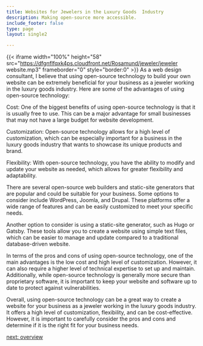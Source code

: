 ```yaml
---
title: Websites for Jewelers in the Luxury Goods  Industry
description: Making open-source more accessible.
include_footer: false
type: page
layout: single2

---
```



{{< iframe width="100%" height="58" src="https://dfgnflfqxk4ps.cloudfront.net/Rosamund/jeweler/jeweler website.mp3" frameborder="0" style="border:0" >}}
As a web design consultant, I believe that using open-source technology to build your own website can be extremely beneficial for your business as a jeweler working in the luxury goods industry. Here are some of the advantages of using open-source technology:

Cost: One of the biggest benefits of using open-source technology is that it is usually free to use. This can be a major advantage for small businesses that may not have a large budget for website development.

Customization: Open-source technology allows for a high level of customization, which can be especially important for a business in the luxury goods industry that wants to showcase its unique products and brand.

Flexibility: With open-source technology, you have the ability to modify and update your website as needed, which allows for greater flexibility and adaptability.

There are several open-source web builders and static-site generators that are popular and could be suitable for your business. Some options to consider include WordPress, Joomla, and Drupal. These platforms offer a wide range of features and can be easily customized to meet your specific needs.

Another option to consider is using a static-site generator, such as Hugo or Gatsby. These tools allow you to create a website using simple text files, which can be easier to manage and update compared to a traditional database-driven website.

In terms of the pros and cons of using open-source technology, one of the main advantages is the low cost and high level of customization. However, it can also require a higher level of technical expertise to set up and maintain. Additionally, while open-source technology is generally more secure than proprietary software, it is important to keep your website and software up to date to protect against vulnerabilities.

Overall, using open-source technology can be a great way to create a website for your business as a jeweler working in the luxury goods industry. It offers a high level of customization, flexibility, and can be cost-effective. However, it is important to carefully consider the pros and cons and determine if it is the right fit for your business needs.



<a href="https://workdojos.com/jeweler/overview">next: overview</a>


